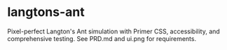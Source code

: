 # langtons-ant
Pixel-perfect Langton's Ant simulation with Primer CSS, accessibility, and comprehensive testing. See PRD.md and ui.png for requirements.
